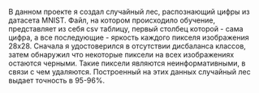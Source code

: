 В данном проекте я создал случайный лес, распознающий цифры из датасета MNIST. Файл, на котором происходило обучение, представляет из себя csv таблицу, первый столбец которой - сама цифра, а все последующие - яркость каждого пикселя изображения 28х28. Сначала я удостоверился в отсутствии дисбаланса классов, затем обнаружил что некоторые пиксели на всех изображениях остаются черными. Такие пиксели являются неинформативными, в связи с чем удаляются. Построенный на этих данных случайный лес выдает точность в 95-96%.

